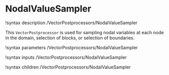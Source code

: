 # NodalValueSampler

!syntax description /VectorPostprocessors/NodalValueSampler

This `VectorPostprocessor` is used for sampling nodal variables at each node
in the domain, selection of blocks, or selection of boundaries.

!syntax parameters /VectorPostprocessors/NodalValueSampler

!syntax inputs /VectorPostprocessors/NodalValueSampler

!syntax children /VectorPostprocessors/NodalValueSampler
